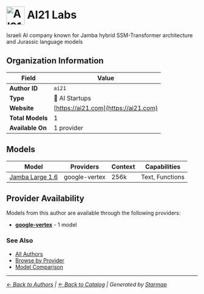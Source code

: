 # <img src="https://raw.githubusercontent.com/agentstation/starmap/master/internal/embedded/logos/ai21.svg" alt="AI21 Labs logo" width="48" height="48" style="vertical-align: middle;"> AI21 Labs
  
  
  
Israeli AI company known for Jamba hybrid SSM-Transformer architecture and Jurassic language models
  
  
## Organization Information
  
| Field | Value |
|---------|---------|
| **Author ID** | `ai21` |
| **Type** | 🚀 AI Startups |
| **Website** | [https://ai21.com](https://ai21.com) |
| **Total Models** | 1 |
| **Available On** | 1 provider |

  
## Models
  
| Model | Providers | Context | Capabilities |
|---------|---------|---------|---------|
| [Jamba Large 1.6](./models/jamba-large-1.6-at-001.md) | google-vertex | 256k | Text, Functions |

  
## Provider Availability
  
Models from this author are available through the following providers:
  
  
- **[google-vertex](../../providers/google-vertex/)** - 1 model
  
### See Also
  
- [All Authors](../)
- [Browse by Provider](../../providers/)
- [Model Comparison](../../models/)
  
---
*_[← Back to Authors](../) | [← Back to Catalog](../../) | Generated by [Starmap](https://github.com/agentstation/starmap)_*